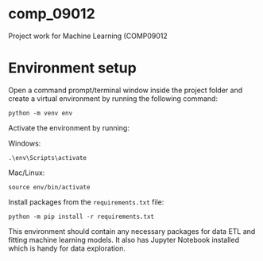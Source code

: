 # comp_09012
Project work for Machine Learning (COMP09012

# Environment setup

Open a command prompt/terminal window inside the project folder and create a virtual environment by running the following command:

```python -m venv env```

Activate the environment by running:

Windows:

```.\env\Scripts\activate```

Mac/Linux:

```source env/bin/activate```

Install packages from the ```requirements.txt``` file:

```python -m pip install -r requirements.txt```

This environment should contain any necessary packages for data ETL and fitting machine learning models. It also has Jupyter Notebook installed which is handy for data exploration.